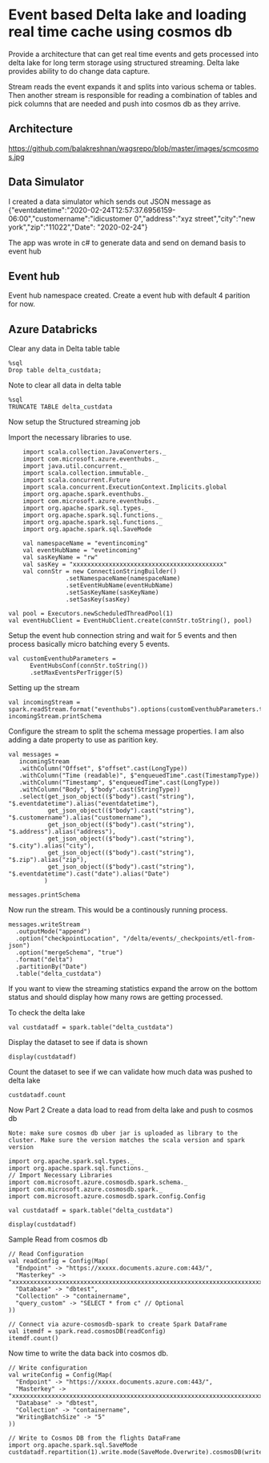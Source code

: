 # Event based Delta lake and loading real time cache using cosmos db

Provide a architecture that can get real time events and gets processed into delta lake for long term storage using structured streaming. Delta lake provides ability to do change data capture.

Stream reads the event expands it and splits into various schema or tables. Then another stream is responsible for reading a combination of tables and pick columns that are needed and push into cosmos db as they arrive.

## Architecture

https://github.com/balakreshnan/wagsrepo/blob/master/images/scmcosmos.jpg

## Data Simulator

I created a data simulator which sends out JSON message as 
{"eventdatetime":"2020-02-24T12:57:37.6956159-06:00","customername":"idicustomer 0","address":"xyz street","city":"new york","zip":"11022","Date": "2020-02-24"}

The app was wrote in c# to generate data and send on demand basis to event hub

## Event hub

Event hub namespace created. Create a event hub with default 4 parition for now.

## Azure Databricks

Clear any data in Delta table table
```
%sql
Drop table delta_custdata;
```

Note to clear all data in delta table
```
%sql
TRUNCATE TABLE delta_custdata
```

Now setup the Structured streaming job

Import the necessary libraries to use.
```
    import scala.collection.JavaConverters._
    import com.microsoft.azure.eventhubs._
    import java.util.concurrent._
    import scala.collection.immutable._
    import scala.concurrent.Future
    import scala.concurrent.ExecutionContext.Implicits.global
    import org.apache.spark.eventhubs._
    import com.microsoft.azure.eventhubs._
    import org.apache.spark.sql.types._
    import org.apache.spark.sql.functions._
    import org.apache.spark.sql.functions._
    import org.apache.spark.sql.SaveMode

    val namespaceName = "eventincoming"
    val eventHubName = "evetincoming"
    val sasKeyName = "rw"
    val sasKey = "xxxxxxxxxxxxxxxxxxxxxxxxxxxxxxxxxxxxxxxxxx"
    val connStr = new ConnectionStringBuilder()
                .setNamespaceName(namespaceName)
                .setEventHubName(eventHubName)
                .setSasKeyName(sasKeyName)
                .setSasKey(sasKey)
```

```
val pool = Executors.newScheduledThreadPool(1)
val eventHubClient = EventHubClient.create(connStr.toString(), pool)
```

Setup the event hub connection string and wait for 5 events and then process basically micro batching every 5 events.
```
val customEventhubParameters =
      EventHubsConf(connStr.toString())
      .setMaxEventsPerTrigger(5)
```

Setting up the stream
```
val incomingStream = spark.readStream.format("eventhubs").options(customEventhubParameters.toMap).load()
incomingStream.printSchema
```

Configure the stream to split the schema message properties. I am also adding a date property to use as parition key.
```
val messages =
   incomingStream
   .withColumn("Offset", $"offset".cast(LongType))
   .withColumn("Time (readable)", $"enqueuedTime".cast(TimestampType))
   .withColumn("Timestamp", $"enqueuedTime".cast(LongType))
   .withColumn("Body", $"body".cast(StringType))
   .select(get_json_object(($"body").cast("string"), "$.eventdatetime").alias("eventdatetime"),
           get_json_object(($"body").cast("string"), "$.customername").alias("customername"),
           get_json_object(($"body").cast("string"), "$.address").alias("address"),
           get_json_object(($"body").cast("string"), "$.city").alias("city"),
           get_json_object(($"body").cast("string"), "$.zip").alias("zip"),
           get_json_object(($"body").cast("string"), "$.eventdatetime").cast("date").alias("Date")
          )

messages.printSchema
```

Now run the stream. This would be a continously running process.
```
messages.writeStream
  .outputMode("append")
  .option("checkpointLocation", "/delta/events/_checkpoints/etl-from-json")
  .option("mergeSchema", "true")
  .format("delta")
  .partitionBy("Date")
  .table("delta_custdata")
```
If you want to view the streaming statistics expand the arrow on the bottom status and should display how many rows are getting processed.

To check the delta lake 
```
val custdatadf = spark.table("delta_custdata")
```

Display the dataset to see if data is shown
```
display(custdatadf)
```

Count the dataset to see if we can validate how much data was pushed to delta lake
```
custdatadf.count
```

Now Part 2  Create a data load to read from delta lake and push to cosmos db

```
Note: make sure cosmos db uber jar is uploaded as library to the cluster. Make sure the version matches the scala version and spark version
```

```
import org.apache.spark.sql.types._
import org.apache.spark.sql.functions._
// Import Necessary Libraries
import com.microsoft.azure.cosmosdb.spark.schema._
import com.microsoft.azure.cosmosdb.spark._
import com.microsoft.azure.cosmosdb.spark.config.Config
```

```
val custdatadf = spark.table("delta_custdata")
```

```
display(custdatadf)
```

Sample Read from cosmos db
```
// Read Configuration
val readConfig = Config(Map(
  "Endpoint" -> "https://xxxxx.documents.azure.com:443/",
  "Masterkey" -> "xxxxxxxxxxxxxxxxxxxxxxxxxxxxxxxxxxxxxxxxxxxxxxxxxxxxxxxxxxxxxxxxxxxxxxxxx",
  "Database" -> "dbtest",
  "Collection" -> "containername",
  "query_custom" -> "SELECT * from c" // Optional
))

// Connect via azure-cosmosdb-spark to create Spark DataFrame
val itemdf = spark.read.cosmosDB(readConfig)
itemdf.count()
```

Now time to write the data back into cosmos db.
```
// Write configuration
val writeConfig = Config(Map(
  "Endpoint" -> "https://xxxxx.documents.azure.com:443/",
  "Masterkey" -> "xxxxxxxxxxxxxxxxxxxxxxxxxxxxxxxxxxxxxxxxxxxxxxxxxxxxxxxxxxxxxxxxxxxxxxxxx",
  "Database" -> "dbtest",
  "Collection" -> "containername",
  "WritingBatchSize" -> "5"
))

// Write to Cosmos DB from the flights DataFrame
import org.apache.spark.sql.SaveMode
custdatadf.repartition(1).write.mode(SaveMode.Overwrite).cosmosDB(writeConfig)
```
